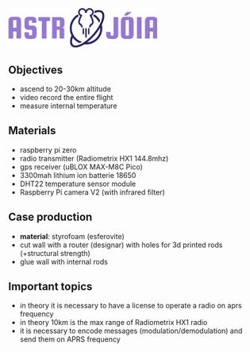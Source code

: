 <img src="graphic_elements/astro_joia_logo_raster.jpg" alt="Alt Text" width="300">

## Objectives

* ascend to 20-30km altitude
* video record the entire flight
* measure internal temperature

## Materials

* raspberry pi zero
* radio transmitter (Radiometrix HX1 144.8mhz)
* gps receiver (uBLOX MAX-M8C Pico)
* 3300mah lithium ion batterie 18650
* DHT22 temperature sensor module
* Raspberry Pi camera V2 (with infrared filter)

## Case production

* **material**: styrofoam (esferovite)
* cut wall with a router (designar) with holes for 3d printed rods (+structural strength)
* glue wall with internal rods

## Important topics

* in theory it is necessary to have a license to operate a radio on aprs frequency 
* in theory 10km is the max range of Radiometrix HX1 radio
* it is necessary to encode messages (modulation/demodulation) and send them on APRS frequency
